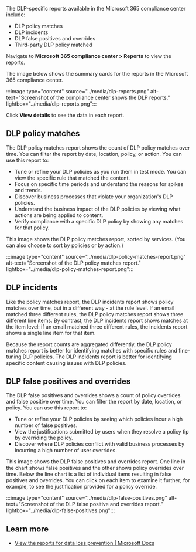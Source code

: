 The DLP-specific reports available in the Microsoft 365 compliance center include:

- DLP policy matches
- DLP incidents
- DLP false positives and overrides
- Third-party DLP policy matched

Navigate to **Microsoft 365 compliance center > Reports** to view the reports.

The image below shows the summary cards for the reports in the Microsoft 365 compliance center.

:::image type="content" source="../media/dlp-reports.png" alt-text="Screenshot of the compliance center shows the DLP reports." lightbox="../media/dlp-reports.png":::

Click **View details** to see the data in each report.

## DLP policy matches

The DLP policy matches report shows the count of DLP policy matches over time. You can filter the report by date, location, policy, or action. You can use this report to:

- Tune or refine your DLP policies as you run them in test mode. You can view the specific rule that matched the content.
- Focus on specific time periods and understand the reasons for spikes and trends.
- Discover business processes that violate your organization's DLP policies.
- Understand the business impact of the DLP policies by viewing what actions are being applied to content.
- Verify compliance with a specific DLP policy by showing any matches for that policy.

This image shows the DLP policy matches report, sorted by services. (You can also choose to sort by policies or by action.)

:::image type="content" source="../media/dlp-policy-matches-report.png" alt-text="Screenshot of the DLP policy matches report." lightbox="../media/dlp-policy-matches-report.png":::

## DLP incidents

Like the policy matches report, the DLP incidents report shows policy matches over time, but in a different way - at the rule level. If an email matched three different rules, the DLP policy matches report shows three different line items. By contrast, the DLP incidents report shows matches at the item level: if an email matched three different rules, the incidents report shows a single line item for that item.

Because the report counts are aggregated differently, the DLP policy matches report is better for identifying matches with specific rules and fine-tuning DLP policies. The DLP incidents report is better for identifying specific content causing issues with DLP policies.

## DLP false positives and overrides

The DLP false positives and overrides shows a count of policy overrides and false positive over time. You can filter the report by date, location, or policy. You can use this report to:

- Tune or refine your DLP policies by seeing which policies incur a high number of false positives.
- View the justifications submitted by users when they resolve a policy tip by overriding the policy.
- Discover where DLP policies conflict with valid business processes by incurring a high number of user overrides.

This image shows the DLP false positives and overrides report. One line in the chart shows false positives and the other shows policy overrides over time. Below the line chart is a list of individual items resulting in false positives and overrides. You can click on each item to examine it further; for example, to see the justification provided for a policy override.

:::image type="content" source="../media/dlp-false-positives.png" alt-text="Screenshot of the DLP false positive and overrides report." lightbox="../media/dlp-false-positives.png":::

## Learn more

- [View the reports for data loss prevention | Microsoft Docs](/microsoft-365/compliance/view-the-dlp-reports)

